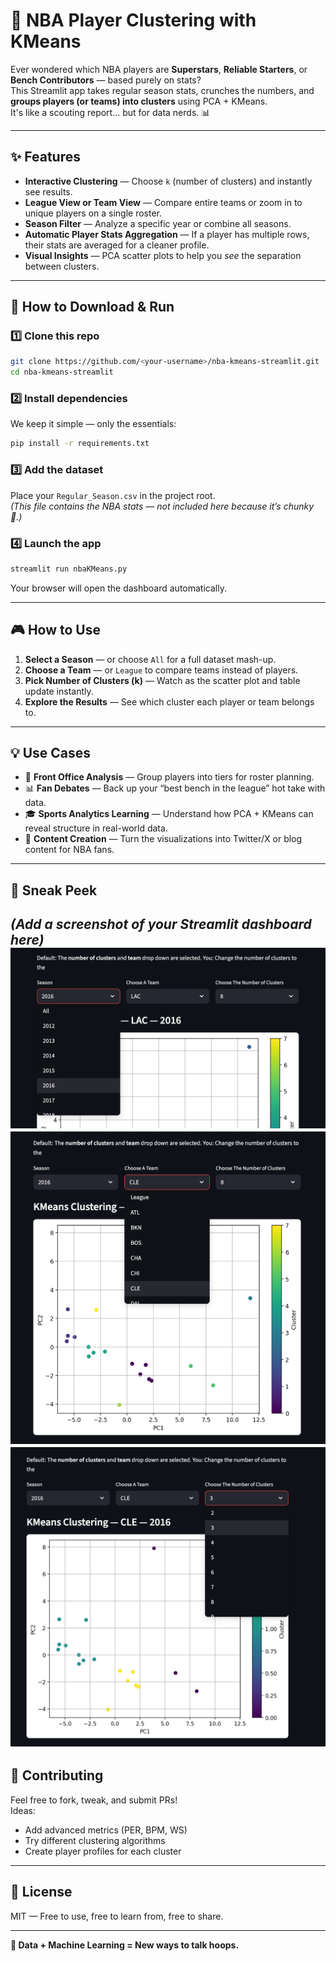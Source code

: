 # 🏀 NBA Player Clustering with KMeans

Ever wondered which NBA players are **Superstars**, **Reliable Starters**, or **Bench Contributors** — based purely on stats?  
This Streamlit app takes regular season stats, crunches the numbers, and **groups players (or teams) into clusters** using PCA + KMeans.  
It's like a scouting report… but for data nerds. 📊

---

## ✨ Features

- **Interactive Clustering** — Choose `k` (number of clusters) and instantly see results.
- **League View or Team View** — Compare entire teams or zoom in to unique players on a single roster.
- **Season Filter** — Analyze a specific year or combine all seasons.
- **Automatic Player Stats Aggregation** — If a player has multiple rows, their stats are averaged for a cleaner profile.
- **Visual Insights** — PCA scatter plots to help you *see* the separation between clusters.

---

## 🚀 How to Download & Run

### 1️⃣ Clone this repo
```bash
git clone https://github.com/<your-username>/nba-kmeans-streamlit.git
cd nba-kmeans-streamlit
```

### 2️⃣ Install dependencies
We keep it simple — only the essentials:
```bash
pip install -r requirements.txt
```

### 3️⃣ Add the dataset
Place your `Regular_Season.csv` in the project root.  
*(This file contains the NBA stats — not included here because it’s chunky 🍔.)*

### 4️⃣ Launch the app
```bash
streamlit run nbaKMeans.py
```
Your browser will open the dashboard automatically.

---

## 🎮 How to Use

1. **Select a Season** — or choose `All` for a full dataset mash-up.
2. **Choose a Team** — or `League` to compare teams instead of players.
3. **Pick Number of Clusters (k)** — Watch as the scatter plot and table update instantly.
4. **Explore the Results** — See which cluster each player or team belongs to.

---

## 💡 Use Cases

- 🏀 **Front Office Analysis** — Group players into tiers for roster planning.
- 📊 **Fan Debates** — Back up your “best bench in the league” hot take with data.
- 🎓 **Sports Analytics Learning** — Understand how PCA + KMeans can reveal structure in real-world data.
- 📰 **Content Creation** — Turn the visualizations into Twitter/X or blog content for NBA fans.

---

## 📸 Sneak Peek
*(Add a screenshot of your Streamlit dashboard here)*  
![Screenshot #1](screenshots/step1_yearSelection.png)
![Screenshot #2](screenshots/step2_teamSelection.png)
![Screenshot #3](screenshots/step3_numOfClusters.png)
---

## 🤝 Contributing
Feel free to fork, tweak, and submit PRs!  
Ideas:  
- Add advanced metrics (PER, BPM, WS)  
- Try different clustering algorithms  
- Create player profiles for each cluster

---

## 📜 License
MIT — Free to use, free to learn from, free to share.

---

**🏀 Data + Machine Learning = New ways to talk hoops.**
